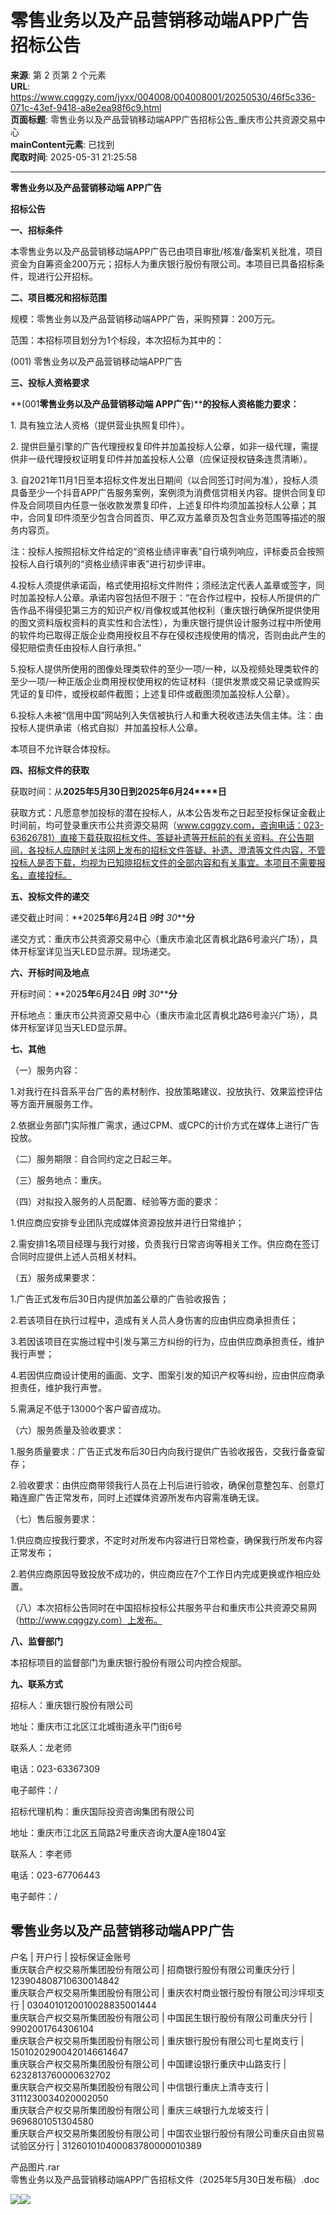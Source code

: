 # 零售业务以及产品营销移动端APP广告招标公告

**来源**: 第 2 页第 2 个元素  
**URL**: https://www.cqggzy.com/jyxx/004008/004008001/20250530/46f5c336-071c-43ef-9418-a8e2ea98f6c9.html  
**页面标题**: 零售业务以及产品营销移动端APP广告招标公告_重庆市公共资源交易中心  
**mainContent元素**: 已找到  
**爬取时间**: 2025-05-31 21:25:58

---

**零售业务以及产品营销移动端 APP广告**

**招标公告**

**一、招标条件**

本零售业务以及产品营销移动端APP广告已由项目审批/核准/备案机关批准，项目资金为自筹资金200万元；招标人为重庆银行股份有限公司。本项目已具备招标条件，现进行公开招标。

**二、项目概况和招标范围**

规模：零售业务以及产品营销移动端APP广告，采购预算：200万元。

范围：本招标项目划分为1个标段，本次招标为其中的：

(001) 零售业务以及产品营销移动端APP广告

**三、投标人资格要求**

**(001****零售业务以及产品营销移动端 APP广告****)****的投标人资格能力要求：**

1\. 具有独立法人资格（提供营业执照复印件）。

2\. 提供巨量引擎的广告代理授权复印件并加盖投标人公章，如非一级代理，需提供非一级代理授权证明复印件并加盖投标人公章（应保证授权链条连贯清晰）。

3\. 自2021年11月1日至本招标文件发出日期间（以合同签订时间为准），投标人须具备至少一个抖音APP广告服务案例，案例须为消费信贷相关内容。提供合同复印件及合同项目内任意一张收款发票复印件，上述复印件均须加盖投标人公章；其中，合同复印件须至少包含合同首页、甲乙双方盖章页及包含业务范围等描述的服务内容页。

注：投标人按照招标文件给定的“资格业绩评审表”自行填列响应，评标委员会按照投标人自行填列的“资格业绩评审表”进行初步评审。

4.投标人须提供承诺函，格式使用招标文件附件；须经法定代表人盖章或签字，同时加盖投标人公章。承诺内容包括但不限于：“在合作过程中，投标人所提供的广告作品不得侵犯第三方的知识产权/肖像权或其他权利（重庆银行确保所提供使用的图文资料版权资料的真实性和合法性），为重庆银行提供设计服务过程中所使用的软件均已取得正版企业商用授权且不存在侵权违规使用的情况，否则由此产生的侵犯赔偿责任由投标人自行承担。”

5.投标人提供所使用的图像处理类软件的至少一项/一种，以及视频处理类软件的至少一项/一种正版企业商用授权使用权的佐证材料（提供发票或交易记录或购买凭证的复印件，或授权邮件截图；上述复印件或截图须加盖投标人公章）。

6.投标人未被“信用中国”网站列入失信被执行人和重大税收违法失信主体。注：由投标人提供承诺（格式自拟）并加盖投标人公章。

本项目不允许联合体投标。

**四、招标文件的获取**

获取时间：从**202****5年****5****月****30****日到****202****5年****6****月****24****日**

获取方式：凡愿意参加投标的潜在投标人，从本公告发布之日起至投标保证金截止时间前，均可登录重庆市公共资源交易网（www.cqggzy.com，咨询电话：023-63626781）直接下载获取招标文件、答疑补遗等开标前的有关资料。在公告期间，各投标人应随时关注网上发布的招标文件答疑、补遗、澄清等文件内容，不管投标人是否下载，均视为已知晓招标文件的全部内容和有关事宜。本项目不需要报名，直接投标。

**五、投标文件的递交**

递交截止时间：**202****5年****6****月****24****日**** _9_****时**** _30_****分**

递交方式：重庆市公共资源交易中心（重庆市渝北区青枫北路6号渝兴广场），具体开标室详见当天LED显示屏。现场递交。

**六、开标时间及地点**

开标时间：**202****5年****6****月****24****日**** _9_****时**** _30_****分**

开标地点：重庆市公共资源交易中心（重庆市渝北区青枫北路6号渝兴广场），具体开标室详见当天LED显示屏。

**七、其他**

（一）服务内容：

1.对我行在抖音系平台广告的素材制作、投放策略建议、投放执行、效果监控评估等方面开展服务工作。

2.依据业务部门实际推广需求，通过CPM、或CPC的计价方式在媒体上进行广告投放。

（二）服务期限：自合同约定之日起三年。

（三）服务地点：重庆。

（四）对拟投入服务的人员配置、经验等方面的要求：

1.供应商应安排专业团队完成媒体资源投放并进行日常维护；

2.需安排1名项目经理与我行对接，负责我行日常咨询等相关工作。供应商在签订合同时应提供上述人员相关材料。

（五）服务成果要求：

1.广告正式发布后30日内提供加盖公章的广告验收报告；

2.若该项目在执行过程中，造成有关人员人身伤害的应由供应商承担责任；

3.若因该项目在实施过程中引发与第三方纠纷的行为，应由供应商承担责任，维护我行声誉；

4.若因供应商设计使用的画面、文字、图案引发的知识产权等纠纷，应由供应商承担责任，维护我行声誉。

5.需满足不低于13000个客户留咨成功。

（六）服务质量及验收要求：

1.服务质量要求：广告正式发布后30日内向我行提供广告验收报告，交我行备查留存；

2.验收要求：由供应商带领我行人员在上刊后进行验收，确保创意整包车、创意灯箱连廊广告正常发布，同时上述媒体资源所发布内容需准确无误。

（七）售后服务要求：

1.供应商应按我行要求，不定时对所发布内容进行日常检查，确保我行所发布内容正常发布；

2.若供应商原因导致投放不成功的，供应商应在7个工作日内完成更换或作相应处置。

（八）本次招标公告同时在中国招标投标公共服务平台和重庆市公共资源交易网（http://www.cqggzy.com）上发布。

**八、监督部门**

本招标项目的监督部门为重庆银行股份有限公司内控合规部。

**九、联系方式**

招标人：重庆银行股份有限公司

地址：重庆市江北区江北城街道永平门街6号

联系人：龙老师

电话：023-63367309

电子邮件：/

招标代理机构：重庆国际投资咨询集团有限公司

地址：重庆市江北区五简路2号重庆咨询大厦A座1804室

联系人：李老师

电话：023-67706443

电子邮件：/

  


  
零售业务以及产品营销移动端APP广告  
---  
户名 | 开户行 | 投标保证金账号  
重庆联合产权交易所集团股份有限公司 | 招商银行股份有限公司重庆分行 | 123904808710630014842  
重庆联合产权交易所集团股份有限公司 | 重庆农村商业银行股份有限公司沙坪坝支行 | 0304010120010028835001444  
重庆联合产权交易所集团股份有限公司 | 中国民生银行股份有限公司重庆分行 | 9902001764306104  
重庆联合产权交易所集团股份有限公司 | 重庆银行股份有限公司七星岗支行 | 15010202900420146614647  
重庆联合产权交易所集团股份有限公司 | 中国建设银行重庆中山路支行 | 6232813760000632702  
重庆联合产权交易所集团股份有限公司 | 中信银行重庆上清寺支行 | 3111230034020002050  
重庆联合产权交易所集团股份有限公司 | 重庆三峡银行九龙坡支行 | 9696801051304580  
重庆联合产权交易所集团股份有限公司 | 中国农业银行股份有限公司重庆自由贸易试验区分行 | 312601010400083780000010389  
  
  
  
产品图片.rar    
零售业务以及产品营销移动端APP广告招标文件（2025年5月30日发布稿）.doc    
  
  
  
  
[![](https://ztb.cqggzy.com/CQTPFrame/css/img/tiwen.png)](http://ztb.cqggzy.com/CQTPFrame/jsgcztbmis2/pages/onlinetiwen/OnLineTiWen_Detail?GongGaoGuid=46f5c336-071c-43ef-9418-a8e2ea98f6c9)[![](https://ztb.cqggzy.com/CQTPFrame/css/img/baohan.png)](https://jrfw.cqggzy.com)

